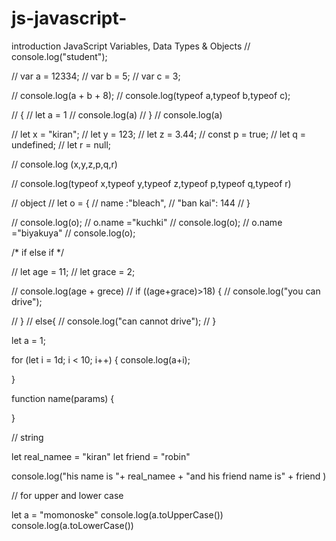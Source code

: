 # js-javascript-

introduction 
JavaScript Variables, Data Types & Objects 
// console.log("student"); 

// var a = 12334;
// var b = 5;
// var c = 3;

// console.log(a + b + 8);
// console.log(typeof a,typeof b,typeof c);


// {
//     let a = 1
//     console.log(a)
// }
// console.log(a)

// let x = "kiran";
// let y = 123;
// let z =  3.44;
// const p = true;
// let q = undefined;
// let r = null;


// console.log (x,y,z,p,q,r)

// console.log(typeof x,typeof y,typeof z,typeof p,typeof q,typeof r)

// object
// let o = {
//     name :"bleach",
//     "ban kai": 144
// }

// console.log(o);
// o.name ="kuchki"
// console.log(o);
// o.name ="biyakuya"
// console.log(o);

/* if else if */

// let age = 11;
// let grace = 2;

// console.log(age + grece)
// if ((age+grace)>18) {
//     console.log("you can drive");
    
// }
// else{
//     console.log("can cannot drive");
// }

let a = 1;

for (let i = 1d; i < 10; i++) {
    console.log(a+i);
    
}



function name(params) {
    
}

// string

let real_namee = "kiran"
let friend = "robin"

console.log("his name is "+ real_namee +  "and his friend name is" + friend )

// for upper and lower case

let a = "momonoske"
console.log(a.toUpperCase())
console.log(a.toLowerCase())



